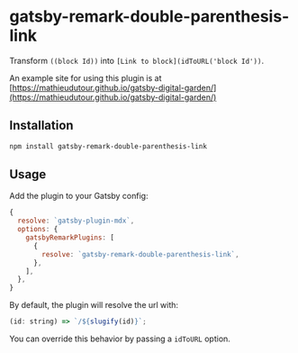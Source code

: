 # gatsby-remark-double-parenthesis-link

Transform `((block Id))` into `[Link to block](idToURL('block Id'))`.

An example site for using this plugin is at [https://mathieudutour.github.io/gatsby-digital-garden/](https://mathieudutour.github.io/gatsby-digital-garden/)

## Installation

```bash
npm install gatsby-remark-double-parenthesis-link
```

## Usage

Add the plugin to your Gatsby config:

```js
{
  resolve: `gatsby-plugin-mdx`,
  options: {
    gatsbyRemarkPlugins: [
      {
        resolve: `gatsby-remark-double-parenthesis-link`,
      },
    ],
  },
}
```

By default, the plugin will resolve the url with:

```js
(id: string) => `/${slugify(id)}`;
```

You can override this behavior by passing a `idToURL` option.
